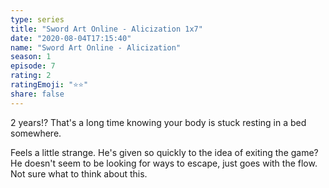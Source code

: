 ```yaml
--- 
type: series 
title: "Sword Art Online - Alicization 1x7" 
date: "2020-08-04T17:15:40" 
name: "Sword Art Online - Alicization" 
season: 1 
episode: 7 
rating: 2 
ratingEmoji: "⭐️⭐️" 
share: false 
---
```


2 years!? That's a long time knowing your body is stuck resting in a bed somewhere. 

Feels a little strange. He's given so quickly to the idea of exiting the game? He doesn't seem to be looking for ways to escape, just goes with the flow. Not sure what to think about this.
